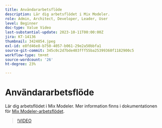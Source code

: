 ```yaml
---
title: Användararbetsflöde
description: Lär dig arbetsflödet i Mix Modeler.
role: Admin, Architect, Developer, Leader, User
level: Beginner
doc-type: Value Video
last-substantial-update: 2023-10-11T00:00:00Z
jira: KT-14136
thumbnail: 3424854.jpeg
exl-id: e8fd46e8-b750-4057-b061-29e2a50bbfa1
source-git-commit: 345c0c2d7bde403fff55ba25399360f1182900c5
workflow-type: tm+mt
source-wordcount: '26'
ht-degree: 23%

---
```


# Användararbetsflöde

Lär dig arbetsflödet i Mix Modeler. Mer information finns i dokumentationen för [Mix Modeler-arbetsflödet](https://experienceleague.adobe.com/sv/docs/mix-modeler/using/get-started/workflow).

>[!VIDEO](https://video.tv.adobe.com/v/3424854?learn=on&enablevpops)